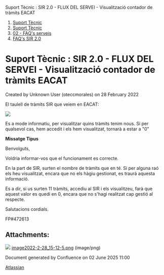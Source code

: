 Suport Tècnic : SIR 2.0 - FLUX DEL SERVEI - Visualització contador de tràmits EACAT  

1.  [Suport Tècnic](index.html)
2.  [Suport Tècnic](13893782.html)
3.  [02 - FAQ's serveis](26313393.html)
4.  [FAQ's SIR 2.0](41523073.html)

Suport Tècnic : SIR 2.0 - FLUX DEL SERVEI - Visualització contador de tràmits EACAT
===================================================================================

Created by Unknown User (oteccmorales) on 28 February 2022

El taulell de tràmits SIR que veiem en EACAT:

![](attachments/64980498/64980499.png)

Es a mode informatiu, per visualitzar quins tràmits tenim nous. Si per qualsevol cas, hem accedit i els hem visualitzat, tornarà a estar a "0"

**Missatge Tipus**

Benvolguts,

Voldria informar-vos que el funcionament es correcte.

En la part de SIR, surten el nombre de tràmits que en té. Si per alguna raó els heu visualitzat, encara que no els hàgiu gestionat, es traurà aquesta informació.

Es a dir, si us surten 11 tràmits, accediu al SIR i els visualitzeu, farà que aquest valor es quedi en 0, encara que no s'hagi realitzat cap gestió al respecte.

Salutacions cordials.

  

FP#472613

  

  

Attachments:
------------

![](images/icons/bullet_blue.gif) [image2022-2-28\_15-12-5.png](attachments/64980498/64980499.png) (image/png)  

Document generated by Confluence on 02 June 2025 11:00

[Atlassian](http://www.atlassian.com/)